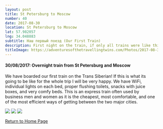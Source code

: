 ```yaml
---
layout: post
title: St Petersburg to Moscow
number: 40
date: 2017-08-30
location: St Petersburg to Moscow
lat: 57.982057
lng: 34.048883
subtitle: Наш первый поезд (Our First Train)
description: First night on the train, if only all trains were like this!
titleImage: https://adventuresofthetravellingtwins.com/Photos/2017-08-30-Bologova/cover-min.jpg
---
```


<h4>30/08/2017: Overnight train from St Petersburg and Moscow</h4>

We have boarded our first train on the Trans Siberian! If this is what its going to be like for the whole trip I will be very happy. We have WiFi, individual lights on each bed, proper flushing toilets, snacks with juice boxes, and very comfy beds. This is an express train often used by business men and women as it is the cheapest, most comfortable, and one of the most efficient ways of getting between the two major cities.

<img src="https://adventuresofthetravellingtwins.com/Photos/2017-08-30-Bologova/cover-min.jpg" class="image1">
<img src="https://adventuresofthetravellingtwins.com/Photos/2017-08-30-Bologova/day11-min.jpg" class="image1">
<img src="https://adventuresofthetravellingtwins.com/Photos/2017-08-30-Bologova/day12-min.jpg" class="image1">

<a href="https://adventuresofthetravellingtwins.com/">Return to Home Page</a>
